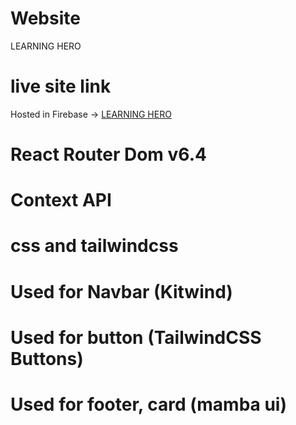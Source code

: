  # Website
LEARNING HERO

# live site link 
Hosted in Firebase -> [LEARNING HERO](https://learning-hero-4fbad.web.app/)

# React Router Dom v6.4

# Context API

# css and tailwindcss

# Used for Navbar (Kitwind)

# Used for button (TailwindCSS Buttons)

# Used for footer, card (mamba ui)

